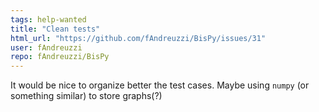 ```yaml
---
tags: help-wanted
title: "Clean tests"
html_url: "https://github.com/fAndreuzzi/BisPy/issues/31"
user: fAndreuzzi
repo: fAndreuzzi/BisPy
---
```


It would be nice to organize better the test cases. Maybe using `numpy` (or something similar) to store graphs(?)